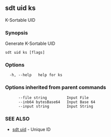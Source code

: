 ## sdt uid ks

K-Sortable UID

### Synopsis

Generate K-Sortable UID

```
sdt uid ks [flags]
```

### Options

```
  -h, --help   help for ks
```

### Options inherited from parent commands

```
      --file string         Input File
      --inb64 bytesBase64   Input Base 64
      --input string        Input String
```

### SEE ALSO

* [sdt uid](sdt_uid.md)	 - Unique ID

